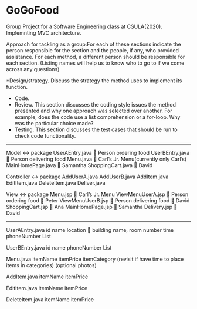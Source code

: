 # GoGoFood
Group Project for a Software Engineering class at CSULA(2020).
Implemnting MVC architecture.

Approach for tackling as a group:For each of these sections indicate the person responsible for the section and
the people, if any, who provided assistance. For each method, a different
person should be responsible for each section. (Listing names will help us to know who to go to if we come across any questions)

*Design/strategy. Discuss the strategy the method uses to implement its
function. 
* Code. 
* Review. This section discusses the coding style issues the method
presented and why one approach was selected over another. For example,
does the code use a list comprehension or a for-loop. Why was the
particular choice made? 
* Testing. This section discusses the test cases that should be run to check
code functionality.
____________________________________________________________________________________


Model  ↔ package
 	UserAEntry.java 	 Person ordering food
 	UserBEntry.java 	 Person delivering food
 	Menu.java  Carl’s Jr. Menu(currently only Carl’s)
 	MainHomePage.java  Samantha
  ShoppingCart.java   David
		

 Controller   ↔ package
 	AddUserA.java
 	AddUserB.java
 	AddItem.java
 	EditItem.java
 	DeleteItem.java
  Deliver.java

View  ↔ package
 	Menu.jsp  Carl’s Jr. Menu
 	ViewMenuUserA.jsp   Person ordering food   Peter
 	ViewMenuUserB.jsp   Person delivering food   David
 	ShoppingCart.jsp   Ana
 	MainHomePage.jsp  Samantha
  Delivery.jsp   David

________________________________________________________________________________

UserAEntry.java
 	id
 	name 
	location  building name, room number
 	time 
 	phoneNumber
 	List<ShoppingCart> 

UserBEntry.java
 	id
 	name
 	phoneNumber
 	List<EveryDifferentUserAOrder>

Menu.java
 	itemName
 	itemPrice
 	itemCategory (revisit if have time to place items in categories) 
 	(optional photos)	

AddItem.java
 	itemName
 	itemPrice 

EditItem.java 
 	itemName
 	itemPrice

DeleteItem.java
 	itemName
 	itemPrice
